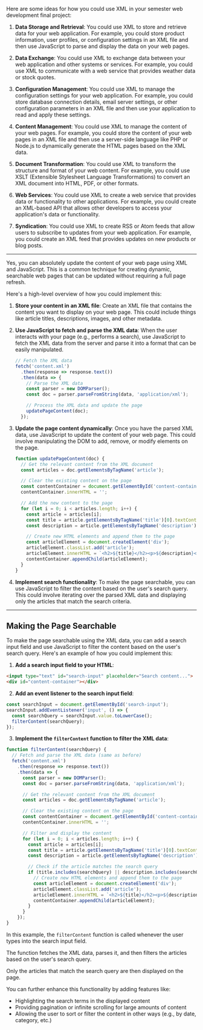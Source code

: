 Here are some ideas for how you could use XML in your semester web development final project:

1. **Data Storage and Retrieval**: You could use XML to store and retrieve data for your web application. For example, you could store product information, user profiles, or configuration settings in an XML file and then use JavaScript to parse and display the data on your web pages.

2. **Data Exchange**: You could use XML to exchange data between your web application and other systems or services. For example, you could use XML to communicate with a web service that provides weather data or stock quotes.

3. **Configuration Management**: You could use XML to manage the configuration settings for your web application. For example, you could store database connection details, email server settings, or other configuration parameters in an XML file and then use your application to read and apply these settings.

4. **Content Management**: You could use XML to manage the content of your web pages. For example, you could store the content of your web pages in an XML file and then use a server-side language like PHP or Node.js to dynamically generate the HTML pages based on the XML data.

5. **Document Transformation**: You could use XML to transform the structure and format of your web content. For example, you could use XSLT (Extensible Stylesheet Language Transformations) to convert an XML document into HTML, PDF, or other formats.

6. **Web Services**: You could use XML to create a web service that provides data or functionality to other applications. For example, you could create an XML-based API that allows other developers to access your application's data or functionality.

7. **Syndication**: You could use XML to create RSS or Atom feeds that allow users to subscribe to updates from your web application. For example, you could create an XML feed that provides updates on new products or blog posts.

---

Yes, you can absolutely update the content of your web page using XML and JavaScript. This is a common technique for creating dynamic, searchable web pages that can be updated without requiring a full page refresh.

Here's a high-level overview of how you could implement this:

1. **Store your content in an XML file**: Create an XML file that contains the content you want to display on your web page. This could include things like article titles, descriptions, images, and other metadata.

2. **Use JavaScript to fetch and parse the XML data**: When the user interacts with your page (e.g., performs a search), use JavaScript to fetch the XML data from the server and parse it into a format that can be easily manipulated.

   ```javascript
   // Fetch the XML data
   fetch('content.xml')
     .then(response => response.text())
     .then(data => {
       // Parse the XML data
       const parser = new DOMParser();
       const doc = parser.parseFromString(data, 'application/xml');

       // Process the XML data and update the page
       updatePageContent(doc);
     });
   ```

3. **Update the page content dynamically**: Once you have the parsed XML data, use JavaScript to update the content of your web page. This could involve manipulating the DOM to add, remove, or modify elements on the page.

   ```javascript
   function updatePageContent(doc) {
     // Get the relevant content from the XML document
     const articles = doc.getElementsByTagName('article');

     // Clear the existing content on the page
     const contentContainer = document.getElementById('content-container');
     contentContainer.innerHTML = '';

     // Add the new content to the page
     for (let i = 0; i < articles.length; i++) {
       const article = articles[i];
       const title = article.getElementsByTagName('title')[0].textContent;
       const description = article.getElementsByTagName('description')[0].textContent;

       // Create new HTML elements and append them to the page
       const articleElement = document.createElement('div');
       articleElement.classList.add('article');
       articleElement.innerHTML = `<h2>${title}</h2><p>${description}</p>`;
       contentContainer.appendChild(articleElement);
     }
   }
   ```

4. **Implement search functionality**: To make the page searchable, you can use JavaScript to filter the content based on the user's search query. This could involve iterating over the parsed XML data and displaying only the articles that match the search criteria.

---

## Making the Page Searchable

To make the page searchable using the XML data, you can add a search input field and use JavaScript to filter the content based on the user's search query. Here's an example of how you could implement this:

1. **Add a search input field to your HTML**:

```html
<input type="text" id="search-input" placeholder="Search content...">
<div id="content-container"></div>
```

2. **Add an event listener to the search input field**:

```javascript
const searchInput = document.getElementById('search-input');
searchInput.addEventListener('input', () => {
  const searchQuery = searchInput.value.toLowerCase();
  filterContent(searchQuery);
});
```

3. **Implement the `filterContent` function to filter the XML data**:

```javascript
function filterContent(searchQuery) {
  // Fetch and parse the XML data (same as before)
  fetch('content.xml')
    .then(response => response.text())
    .then(data => {
      const parser = new DOMParser();
      const doc = parser.parseFromString(data, 'application/xml');

      // Get the relevant content from the XML document
      const articles = doc.getElementsByTagName('article');

      // Clear the existing content on the page
      const contentContainer = document.getElementById('content-container');
      contentContainer.innerHTML = '';

      // Filter and display the content
      for (let i = 0; i < articles.length; i++) {
        const article = articles[i];
        const title = article.getElementsByTagName('title')[0].textContent.toLowerCase();
        const description = article.getElementsByTagName('description')[0].textContent.toLowerCase();

        // Check if the article matches the search query
        if (title.includes(searchQuery) || description.includes(searchQuery)) {
          // Create new HTML elements and append them to the page
          const articleElement = document.createElement('div');
          articleElement.classList.add('article');
          articleElement.innerHTML = `<h2>${title}</h2><p>${description}</p>`;
          contentContainer.appendChild(articleElement);
        }
      }
    });
}
```

In this example, the `filterContent` function is called whenever the user types into the search input field. 

The function fetches the XML data, parses it, and then filters the articles based on the user's search query. 

Only the articles that match the search query are then displayed on the page.

You can further enhance this functionality by adding features like:

- Highlighting the search terms in the displayed content
- Providing pagination or infinite scrolling for large amounts of content
- Allowing the user to sort or filter the content in other ways (e.g., by date, category, etc.)



